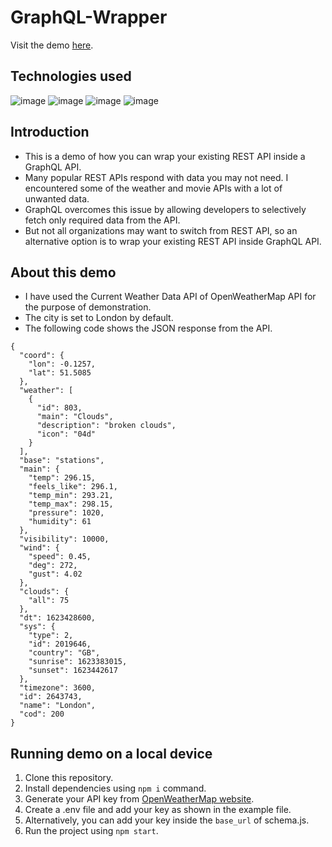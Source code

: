 # GraphQL-Wrapper
Visit the demo [here](https://graphqlwrapper.herokuapp.com/graphql).

## Technologies used
![image](https://img.shields.io/badge/Node.js-43853D?style=for-the-badge&logo=node-dot-js&logoColor=white) ![image](https://img.shields.io/badge/GraphQl-E10098?style=for-the-badge&logo=graphql&logoColor=white) ![image](https://img.shields.io/badge/Express.js-000000?style=for-the-badge&logo=express&logoColor=white) ![image](https://img.shields.io/badge/Heroku-430098?style=for-the-badge&logo=heroku&logoColor=white)

## Introduction
* This is a demo of how you can wrap your existing REST API inside a GraphQL API.
* Many popular REST APIs respond with data you may not need. I encountered some of the weather and movie APIs with a lot of unwanted data. 
* GraphQL overcomes this issue by allowing developers to selectively fetch only required data from the API.
* But not all organizations may want to switch from REST API, so an alternative option is to wrap your existing REST API inside GraphQL API.

## About this demo
* I have used the Current Weather Data API of OpenWeatherMap API for the purpose of demonstration.
* The city is set to London by default.
* The following code shows the JSON response from the API.
```
{
  "coord": {
    "lon": -0.1257,
    "lat": 51.5085
  },
  "weather": [
    {
      "id": 803,
      "main": "Clouds",
      "description": "broken clouds",
      "icon": "04d"
    }
  ],
  "base": "stations",
  "main": {
    "temp": 296.15,
    "feels_like": 296.1,
    "temp_min": 293.21,
    "temp_max": 298.15,
    "pressure": 1020,
    "humidity": 61
  },
  "visibility": 10000,
  "wind": {
    "speed": 0.45,
    "deg": 272,
    "gust": 4.02
  },
  "clouds": {
    "all": 75
  },
  "dt": 1623428600,
  "sys": {
    "type": 2,
    "id": 2019646,
    "country": "GB",
    "sunrise": 1623383015,
    "sunset": 1623442617
  },
  "timezone": 3600,
  "id": 2643743,
  "name": "London",
  "cod": 200
}
```

## Running demo on a local device
1. Clone this repository.
2. Install dependencies using `npm i` command.
3. Generate your API key from [OpenWeatherMap website](https://openweathermap.org/).
4. Create a .env file and add your key as shown in the example file.
5. Alternatively, you can add your key inside the `base_url` of schema.js.
6. Run the project using `npm start`.




